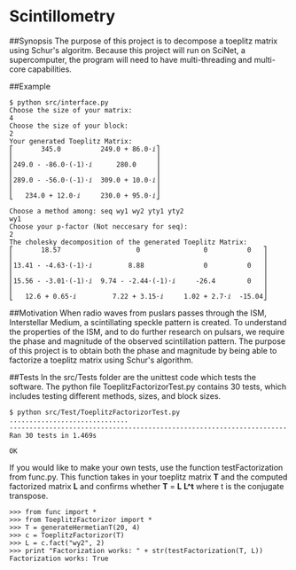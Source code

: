 # Scintillometry

##Synopsis
The purpose of this project is to decompose a toeplitz matrix using Schur's algoritm. Because this project will run on SciNet, a supercomputer, the program will need to have multi-threading and multi-core capabilities. 

##Example
```
$ python src/interface.py
Choose the size of your matrix:
4
Choose the size of your block:
2
Your generated Toeplitz Matrix:
⎡       345.0          249.0 + 86.0⋅ⅈ⎤ 
⎢                                    ⎥
⎢249.0 - -86.0⋅(-1)⋅ⅈ      280.0     ⎥
⎢                                    ⎥
⎢289.0 - -56.0⋅(-1)⋅ⅈ  309.0 + 10.0⋅ⅈ⎥
⎢                                    ⎥
⎣   234.0 + 12.0⋅ⅈ     230.0 + 95.0⋅ⅈ⎦

Choose a method among: seq wy1 wy2 yty1 yty2
wy1
Choose your p-factor (Not neccesary for seq):
2
The cholesky decomposition of the generated Toeplitz Matrix:
⎡       18.57                   0                0          0   ⎤
⎢                                                               ⎥
⎢13.41 - -4.63⋅(-1)⋅ⅈ         8.88               0          0   ⎥
⎢                                                               ⎥
⎢15.56 - -3.01⋅(-1)⋅ⅈ  9.74 - -2.44⋅(-1)⋅ⅈ     -26.4        0   ⎥
⎢                                                               ⎥
⎣   12.6 + 0.65⋅ⅈ         7.22 + 3.15⋅ⅈ     1.02 + 2.7⋅ⅈ  -15.04⎦
```
##Motivation
When radio waves from puslars passes through the ISM, Interstellar Medium, a scintillating speckle pattern is created. To understand the properties of the ISM, and to do further research on pulsars, we require the phase and magnitude of the observed scintillation pattern. The purpose of this project is to obtain both the phase and magnitude by being able to factorize a toeplitz matrix using Schur's algorithm. 

##Tests
In the src/Tests folder are the unittest code which tests the software. The python file ToeplitzFactorizorTest.py contains 30 tests, which includes testing different methods, sizes, and block sizes.
```
$ python src/Test/ToeplitzFactorizorTest.py 
..............................
----------------------------------------------------------------------
Ran 30 tests in 1.469s

OK
```

If you would like to make your own tests, use the function testFactorization from func.py. This function takes in your toeplitz matrix **T** and the computed factorized matrix **L** and confirms whether **T** = **L** **L^t** where t is the conjugate transpose.
```
>>> from func import *
>>> from ToeplitzFactorizor import *
>>> T = generateHermetianT(20, 4)
>>> c = ToeplitzFactorizor(T)
>>> L = c.fact("wy2", 2)
>>> print "Factorization works: " + str(testFactorization(T, L))
Factorization works: True

```


